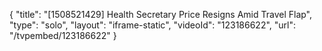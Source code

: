{
    "title": "[1508521429] Health Secretary Price Resigns Amid Travel Flap",
    "type": "solo",
    "layout": "iframe-static",
    "videoId": "123186622",
    "url": "\/tvpembed\/123186622"
}